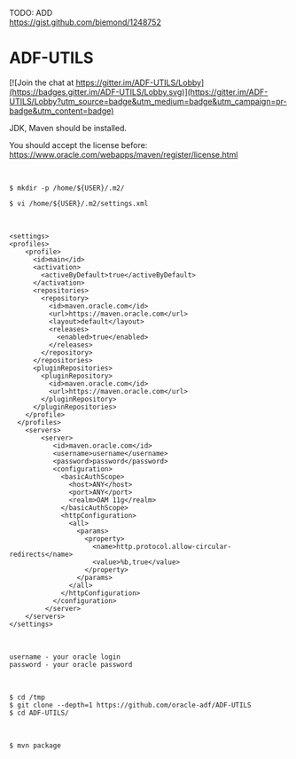 
TODO: ADD  
https://gist.github.com/biemond/1248752


# ADF-UTILS

[![Join the chat at https://gitter.im/ADF-UTILS/Lobby](https://badges.gitter.im/ADF-UTILS/Lobby.svg)](https://gitter.im/ADF-UTILS/Lobby?utm_source=badge&utm_medium=badge&utm_campaign=pr-badge&utm_content=badge)

JDK, Maven should be installed.

You should accept the license before:  
https://www.oracle.com/webapps/maven/register/license.html

<br/>

    $ mkdir -p /home/${USER}/.m2/

    $ vi /home/${USER}/.m2/settings.xml

<br/>  

    <settings>
    <profiles>
        <profile>
          <id>main</id>
          <activation>
            <activeByDefault>true</activeByDefault>
          </activation>
          <repositories>
            <repository>
              <id>maven.oracle.com</id>
              <url>https://maven.oracle.com</url>
              <layout>default</layout>
              <releases>
                <enabled>true</enabled>
              </releases>
            </repository>
          </repositories>
          <pluginRepositories>
            <pluginRepository>
              <id>maven.oracle.com</id>
              <url>https://maven.oracle.com</url>
            </pluginRepository>
          </pluginRepositories>
        </profile>
      </profiles>
        <servers>
            <server>
               <id>maven.oracle.com</id>
               <username>username</username>
               <password>password</password>
               <configuration>
                 <basicAuthScope>
                   <host>ANY</host>
                   <port>ANY</port>
                   <realm>OAM 11g</realm>
                 </basicAuthScope>
                 <httpConfiguration>
                   <all>
                     <params>
                       <property>
                         <name>http.protocol.allow-circular-redirects</name>
                         <value>%b,true</value>
                       </property>
                     </params>
                   </all>
                 </httpConfiguration>
               </configuration>
             </server>
        </servers>
    </settings>
    
<br/>

    username - your oracle login  
    password - your oracle password

<br/>

    $ cd /tmp
    $ git clone --depth=1 https://github.com/oracle-adf/ADF-UTILS
    $ cd ADF-UTILS/

<br/>

    $ mvn package
